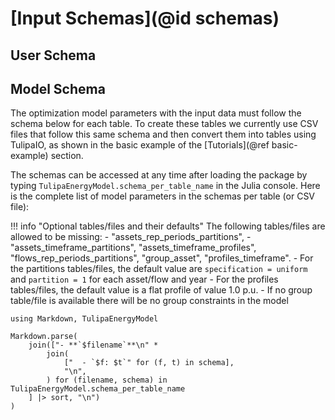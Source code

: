# [Input Schemas](@id schemas)

## User Schema

## Model Schema

The optimization model parameters with the input data must follow the schema below for each table. To create these tables we currently use CSV files that follow this same schema and then convert them into tables using TulipaIO, as shown in the basic example of the [Tutorials](@ref basic-example) section.

The schemas can be accessed at any time after loading the package by typing `TulipaEnergyModel.schema_per_table_name` in the Julia console. Here is the complete list of model parameters in the schemas per table (or CSV file):

!!! info "Optional tables/files and their defaults"
The following tables/files are allowed to be missing: - "assets_rep_periods_partitions", - "assets_timeframe_partitions", "assets_timeframe_profiles", "flows_rep_periods_partitions", "group_asset", "profiles_timeframe". - For the partitions tables/files, the default value are `specification = uniform` and `partition = 1` for each asset/flow and year - For the profiles tables/files, the default value is a flat profile of value 1.0 p.u. - If no group table/file is available there will be no group constraints in the model

```@eval
using Markdown, TulipaEnergyModel

Markdown.parse(
    join(["- **`$filename`**\n" *
        join(
            ["  - `$f: $t`" for (f, t) in schema],
            "\n",
        ) for (filename, schema) in TulipaEnergyModel.schema_per_table_name
    ] |> sort, "\n")
)
```
